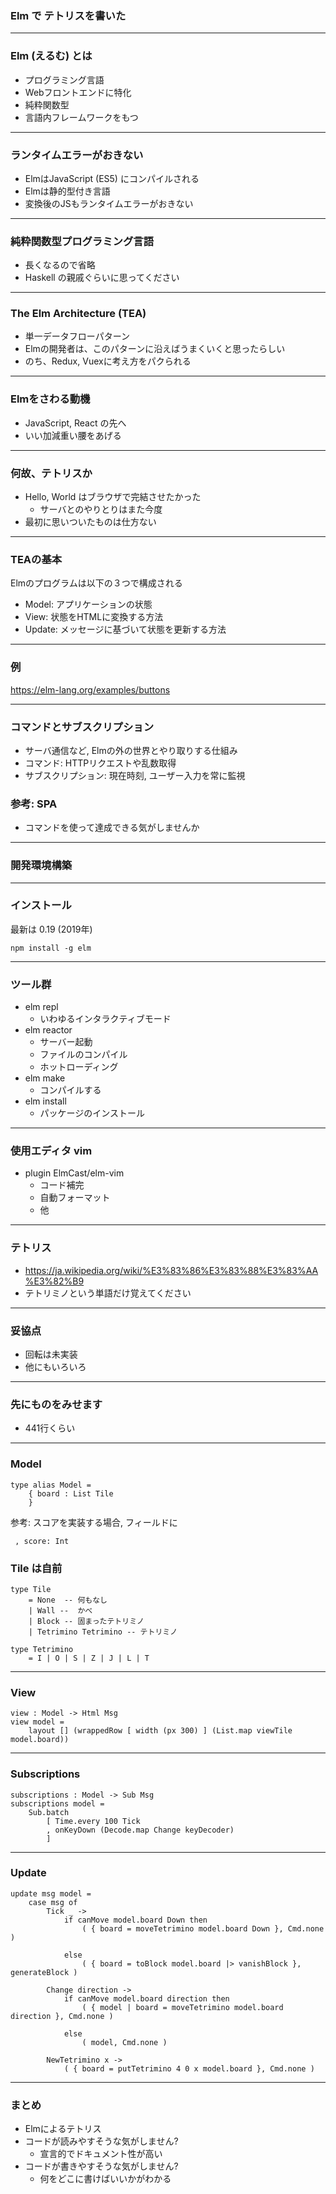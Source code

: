 ### Elm で テトリスを書いた

---

### Elm (えるむ) とは

- プログラミング言語
- Webフロントエンドに特化
- 純粋関数型
- 言語内フレームワークをもつ

---

### ランタイムエラーがおきない

- ElmはJavaScript (ES5) にコンパイルされる 
- Elmは静的型付き言語
- 変換後のJSもランタイムエラーがおきない

---

### 純粋関数型プログラミング言語

- 長くなるので省略
- Haskell の親戚ぐらいに思ってください

---

### The Elm Architecture (TEA)

- 単一データフローパターン
- Elmの開発者は、このパターンに沿えばうまくいくと思ったらしい
- のち、Redux, Vuexに考え方をパクられる

---

### Elmをさわる動機

- JavaScript, React の先へ
- いい加減重い腰をあげる

---

### 何故、テトリスか

- Hello, World はブラウザで完結させたかった
  - サーバとのやりとりはまた今度
- 最初に思いついたものは仕方ない

---

### TEAの基本

Elmのプログラムは以下の３つで構成される

- Model: アプリケーションの状態
- View: 状態をHTMLに変換する方法
- Update: メッセージに基づいて状態を更新する方法

---

### 例

https://elm-lang.org/examples/buttons

---

### コマンドとサブスクリプション

- サーバ通信など, Elmの外の世界とやり取りする仕組み
- コマンド: HTTPリクエストや乱数取得
- サブスクリプション: 現在時刻, ユーザー入力を常に監視

>>>

### 参考: SPA

- コマンドを使って達成できる気がしませんか

---

### 開発環境構築

---

### インストール

最新は 0.19 (2019年)

```
npm install -g elm
```

---

### ツール群

- elm repl
    - いわゆるインタラクティブモード
- elm reactor
    - サーバー起動
    - ファイルのコンパイル
    - ホットローディング
- elm make
    - コンパイルする
- elm install
    - パッケージのインストール

---

### 使用エディタ vim

- plugin ElmCast/elm-vim
  - コード補完
  - 自動フォーマット
  - 他

---

### テトリス

- https://ja.wikipedia.org/wiki/%E3%83%86%E3%83%88%E3%83%AA%E3%82%B9
- テトリミノという単語だけ覚えてください

---

### 妥協点

- 回転は未実装
- 他にもいろいろ

---

### 先にものをみせます

- 441行くらい

---

### Model

```
type alias Model =
    { board : List Tile
    }
```

参考: スコアを実装する場合, フィールドに

```
 , score: Int
```

>>>

### Tile は自前

```
type Tile
    = None  -- 何もなし
    | Wall --  かべ
    | Block -- 固まったテトリミノ
    | Tetrimino Tetrimino -- テトリミノ

type Tetrimino
    = I | O | S | Z | J | L | T
```

---

### View

```
view : Model -> Html Msg
view model =
    layout [] (wrappedRow [ width (px 300) ] (List.map viewTile model.board))
```

---

### Subscriptions

```
subscriptions : Model -> Sub Msg
subscriptions model =
    Sub.batch
        [ Time.every 100 Tick
        , onKeyDown (Decode.map Change keyDecoder)
        ]
```

---

### Update

```
update msg model =
    case msg of
        Tick _ ->
            if canMove model.board Down then
                ( { board = moveTetrimino model.board Down }, Cmd.none )

            else
                ( { board = toBlock model.board |> vanishBlock }, generateBlock )

        Change direction ->
            if canMove model.board direction then
                ( { model | board = moveTetrimino model.board direction }, Cmd.none )

            else
                ( model, Cmd.none )

        NewTetrimino x ->
            ( { board = putTetrimino 4 0 x model.board }, Cmd.none )
```

---

### まとめ

- Elmによるテトリス
- コードが読みやすそうな気がしません?
  - 宣言的でドキュメント性が高い
- コードが書きやすそうな気がしません?
  - 何をどこに書けばいいかがわかる



